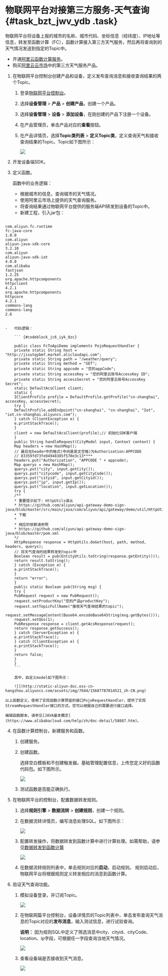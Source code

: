 # 物联网平台对接第三方服务-天气查询 {#task_bzt_jwv_ydb .task}

物联网平台将设备上报的城市的名称、城市代码、坐标信息（经纬度）、IP地址等信息，转发至函数计算（FC），函数计算接入第三方天气服务，然后再将查询到的天气情况发送到指定的Topic中。

-   开通[阿里云函数计算服务](https://www.alibabacloud.com/products/function-compute)。
-   购买[阿里云云市场](https://marketplace.alibabacloud.com/)中的第三方天气服务产品。

1.  在物联网平台控制台创建产品和设备，定义发布查询消息和接收查询结果的两个Topic。 
    1.  登录[物联网平台控制台](https://iot.console.aliyun.com)。
    2.  选择**设备管理** \> **产品** \> **创建产品**，创建一个产品。
    3.  选择**设备管理** \> **设备** \> **添加设备**，在刚创建的产品下注册一个设备。
    4.  在产品管理页，单击产品对应的**查看**按钮。
    5.  在产品详情页，选择**Topic类列表** \> **定义Topic类**，定义查询天气和接收查询结果的Topic。Topic如下图所示： 

        ![](http://static-aliyun-doc.oss-cn-hangzhou.aliyuncs.com/assets/img/7644/15687787014509_zh-CN.png)

2.  开发设备端SDK。 
3.  定义函数。 

    函数中的业务逻辑：

    -   根据城市的信息，查询城市的天气情况。
    -   使用阿里云市场上提供的天气查询服务。
    -   将查询结果通过物联网平台提供的服务端API转发到设备的Topic中。
    -   新建工程，引入jar包：

``` {#codeblock_o2d_dnx_jqr}

com.aliyun.fc.runtime
fc-java-core
1.0.0
com.aliyun
aliyun-java-sdk-core
3.2.10
com.aliyun
aliyun-java-sdk-iot
4.0.0
com.alibaba
fastjson
1.2.25
org.apache.httpcomponents
httpclient
4.2.1
org.apache.httpcomponents
httpcore
4.2.1
commons-lang
commons-lang
2.6
									
```

    -   代码逻辑：

        ``` {#codeblock_jc6_iyk_8zc}
        
        public class FcToApiDemo implements PojoRequestHandler {
        private static String host = "http://jisutqybmf.market.alicloudapi.com";
        private static String path = "/weather/query";
        private static String method = "GET";
        private static String appcode = "您的appCode";
        private static String accessKey = "您的阿里云账号AccessKey ID";
        private static String accessSecret = "您的阿里云账号AccessKey Secret";
        static DefaultAcsClient client;
        static {
        IClientProfile profile = DefaultProfile.getProfile("cn-shanghai", accessKey, accessSecret);
        try {
        DefaultProfile.addEndpoint("cn-shanghai", "cn-shanghai", "Iot", "iot.cn-shanghai.aliyuncs.com");
        } catch (ClientException e) {
        e.printStackTrace();
        }
        client = new DefaultAcsClient(profile);// 初始化SDK客户端
        }
        public String handleRequest(CityModel input, Context context) {
        Map headers = new HashMap();
        // 最后在header中的格式(中间是英文空格)为Authorization:APPCODE
        // 83359fd73fe94948385f570e3c13****
        headers.put("Authorization", "APPCODE " + appcode);
        Map querys = new HashMap();
        querys.put("city", input.getCity());
        querys.put("citycode", input.getCityCode());
        querys.put("cityid", input.getCityid());
        querys.put("ip", input.getIp());
        querys.put("location", input.getLocation());
        try {
        /**
        * 重要提示如下: HttpUtils请从
        * https://github.com/aliyun/api-gateway-demo-sign-java/blob/master/src/main/java/com/aliyun/api/gateway/demo/util/HttpUtils.java
        * 下载
        *
        * 相应的依赖请参照
        * https://github.com/aliyun/api-gateway-demo-sign-java/blob/master/pom.xml
        */
        HttpResponse response = HttpUtils.doGet(host, path, method, headers, querys);
        // 将天气查询的结果转发到topic中
        Boolean result = pub(EntityUtils.toString(response.getEntity()));
        return result.toString();
        } catch (Exception e) {
        e.printStackTrace();
        }
        return "error";
        }
        public static Boolean pub(String msg) {
        try {
        PubRequest request = new PubRequest();
        request.setProductKey("您的产品productKey");
        request.setTopicFullName("接收天气查询结果的topic");
        request.setMessageContent(Base64.encodeBase64String(msg.getBytes()));
        request.setQos(1);
        PubResponse response = client.getAcsResponse(request);
        return response.getSuccess();
        } catch (ServerException e) {
        e.printStackTrace();
        } catch (ClientException e) {
        e.printStackTrace();
        }
        return false;
        }
        }
        ```

        其中，自定义model如下图所示：

        ![](http://static-aliyun-doc.oss-cn-hangzhou.aliyuncs.com/assets/img/7644/15687787014521_zh-CN.png)

    以上函数定义，使用了实现函数计算预留的接口PojoRequestHandler，提供了实现StreamRequestHandler接口的方式。您可以根据自己的需要进行接口选择。

    编辑函数脚本，请参见[JAVA基本概念](https://www.alibabacloud.com/help/zh/doc-detail/58887.htm)。

4.  在函数计算控制台，新建服务和函数。 
    1.  创建服务。
    2.  创建函数。 

        选择空白模板和不创建触发器。基础管理配置信息，上传您定义好的函数代码包。如下图所示。

        ![](http://static-aliyun-doc.oss-cn-hangzhou.aliyuncs.com/assets/img/7644/15687787014602_zh-CN.png)

    3.  测试函数是否能正确执行。
5.  在物联网平台的控制台，配置数据转发规则。 

    1.  选择**规则引擎** \> **数据流转** \> **创建规则**，创建一个规则。
    2.  在数据流转详情页，编写消息处理SQL。如下图所示： 

        ![](http://static-aliyun-doc.oss-cn-hangzhou.aliyuncs.com/assets/img/7644/15687787014513_zh-CN.png)

    3.  配置转发操作，将数据转发到函数计算中进行计算处理。如需帮助，请参见[数据转发到函数计算](../../../../intl.zh-CN/用户指南/规则引擎/数据流转使用示例/数据转发到函数计算.md#) 

        ![](http://static-aliyun-doc.oss-cn-hangzhou.aliyuncs.com/assets/img/7644/15687787014615_zh-CN.png)

    4.  在数据流转规则列表中，单击规则对应的**启动**，启动规则。
    规则启动后，物联网平台将根据规则定义转发相应的消息到函数计算。

6.  验证天气查询功能。 
    1.  模拟设备登录，并订阅Topic。 

        ![](http://static-aliyun-doc.oss-cn-hangzhou.aliyuncs.com/assets/img/7644/15687787024619_zh-CN.png)

    2.  在物联网篇平台控制台，设备详情页的Topic列表中，单击发布查询天气消息的Topic对应的**发布消息**，输入测试信息，进行试验查询。 

        **说明：** 因为规则SQL中定义了筛选消息中city、cityid、cityCode、location、ip字段，可根据任一字段查询当地天气情况。

        ![](http://static-aliyun-doc.oss-cn-hangzhou.aliyuncs.com/assets/img/7644/15687787024622_zh-CN.png)

    3.  查看设备端是否接收到天气消息。 

        ![](http://static-aliyun-doc.oss-cn-hangzhou.aliyuncs.com/assets/img/7644/15687787024628_zh-CN.png)


